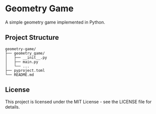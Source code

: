 # Geometry Game

A simple geometry game implemented in Python.

## Project Structure

```
geometry-game/
├── geometry_game/
│   ├── __init__.py
│   ├── main.py
│   └── ...
├── pyproject.toml
└── README.md
```

## License

This project is licensed under the MIT License - see the LICENSE file for details.